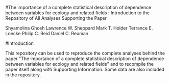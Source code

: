 #The importance of a complete statistical description of dependence between variables for ecology and related fields : 
Introduction to the Repository of All Analyses Supporting the Paper

Shyamolina Ghosh
Lawrence W. Sheppard
Mark T. Holder
Terrance E. Loecke
Philip C. Reid
Daniel C. Reuman 

#Introduction

This repository can be used to reproduce the complete analyses behind the paper 
"The importance of a complete statistical description of dependence between variables for ecology and related fields" and 
to recompile the paper itself along with Supporting Information. Some data are also included in the repository.

